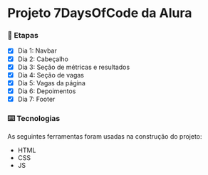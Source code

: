 # Projeto 7DaysOfCode da Alura

### 📌 Etapas

 - [x] Dia 1: Navbar
 - [x] Dia 2: Cabeçalho
 - [x] Dia 3: Seção de métricas e resultados
 - [x] Dia 4: Seção de vagas
 - [x] Dia 5: Vagas da página
 - [x] Dia 6: Depoimentos
 - [x] Dia 7: Footer

### ⌨️ Tecnologias

As seguintes ferramentas foram usadas na construção do projeto:

- HTML
- CSS
- JS